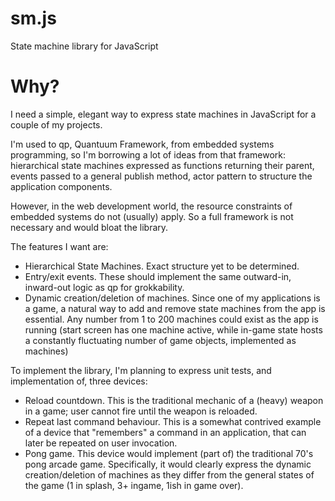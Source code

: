 # sm.js
State machine library for JavaScript

Why?
====

I need a simple, elegant way to express state machines in JavaScript for a couple of my projects.

I'm used to qp, Quantuum Framework, from embedded systems programming, so I'm borrowing a lot of ideas from that framework:
hierarchical state machines expressed as functions returning their parent, events passed to a general publish method, actor pattern
to structure the application components.

However, in the web development world, the resource constraints of embedded systems do not (usually) apply. So a full framework is
not necessary and would bloat the library.

The features I want are:

  * Hierarchical State Machines. Exact structure yet to be determined.
  * Entry/exit events. These should implement the same outward-in, inward-out logic as qp for grokkability.
  * Dynamic creation/deletion of machines. Since one of my applications is a game, a natural way to add and
    remove state machines from the app is essential. Any number from 1 to 200 machines could exist as the
    app is running (start screen has one machine active, while in-game state hosts a constantly fluctuating
    number of game objects, implemented as machines)

To implement the library, I'm planning to express unit tests, and implementation of, three devices:

  * Reload countdown. This is the traditional mechanic of a (heavy) weapon in a game; user cannot fire until the weapon is reloaded.
  * Repeat last command behaviour. This is a somewhat contrived example of a device that "remembers" a command in an application,
    that can later be repeated on user invocation.
  * Pong game. This device would implement (part of) the traditional 70's pong arcade game. Specifically, it would clearly express
    the dynamic creation/deletion of machines as they differ from the general states of the game (1 in splash, 3+ ingame, 1ish in game
    over).
    

